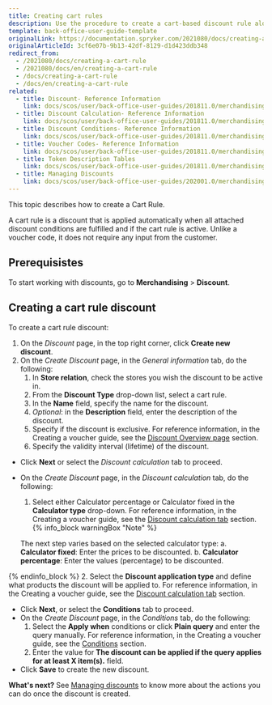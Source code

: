 ```yaml
---
title: Creating cart rules
description: Use the procedure to create a cart-based discount rule along with its conditions in the Back Office.
template: back-office-user-guide-template
originalLink: https://documentation.spryker.com/2021080/docs/creating-a-cart-rule
originalArticleId: 3cf6e07b-9b13-42df-8129-d1d423ddb348
redirect_from:
  - /2021080/docs/creating-a-cart-rule
  - /2021080/docs/en/creating-a-cart-rule
  - /docs/creating-a-cart-rule
  - /docs/en/creating-a-cart-rule
related:
  - title: Discount- Reference Information
    link: docs/scos/user/back-office-user-guides/201811.0/merchandising/discount/references/discount-reference-information.html
  - title: Discount Calculation- Reference Information
    link: docs/scos/user/back-office-user-guides/201811.0/merchandising/discount/references/discount-calculation-reference-information.html
  - title: Discount Conditions- Reference Information
    link: docs/scos/user/back-office-user-guides/201811.0/merchandising/discount/references/discount-conditions-reference-information.html
  - title: Voucher Codes- Reference Information
    link: docs/scos/user/back-office-user-guides/201811.0/merchandising/discount/references/voucher-codes-reference-information.html
  - title: Token Description Tables
    link: docs/scos/user/back-office-user-guides/201811.0/merchandising/discount/references/token-description-tables.html
  - title: Managing Discounts
    link: docs/scos/user/back-office-user-guides/202001.0/merchandising/discount/managing-discounts.html
---
```


This topic describes how to create a Cart Rule.

A cart rule is a discount that is applied automatically when all attached discount conditions are fulfilled and if the cart rule is active. Unlike a voucher code, it does not require any input from the customer.

## Prerequisistes

To start working with discounts, go to **Merchandising** > **Discount**.

## Creating a cart rule discount

To create a cart rule discount:

1. On the *Discount* page, in the top right corner, click **Create new discount**.
2. On the *Create Discount* page, in the *General information* tab, do the following:
    1. In **Store relation**, check the stores you wish the discount to be active in.
    2. From the **Discount Type** drop-down list, select a cart rule.
    3. In the **Name** field, specify the name for the discount.
    4. _Optional_: in the **Description** field, enter the description of the discount.
    5. Specify if the discount is exclusive. For reference information, in the Creating a voucher guide, see the [Discount Overview page](/docs/scos/user/back-office-user-guides/{{page.version}}/merchandising/discount/creating-vouchers.html#discount-overview-page) section.
    6. Specify the validity interval (lifetime) of the discount.
* Click **Next** or select the *Discount calculation* tab to proceed.
* On the *Create Discount* page, in the *Discount calculation* tab, do the following:
    1.  Select either Calculator percentage or Calculator fixed in the **Calculator type** drop-down. For reference information, in the Creating a voucher guide, see the [Discount calculation tab](/docs/scos/user/back-office-user-guides/{{page.version}}/merchandising/discount/creating-vouchers.html#discount-calculation-tab) section.
    {% info_block warningBox "Note" %}

    The next step varies based on the selected calculator type:
    a. **Calculator fixed**: Enter the prices to be discounted.
    b.  **Calculator percentage**: Enter the values (percentage) to be discounted.

{% endinfo_block %}
    2. Select the **Discount application type** and define what products the discount will be applied to. For reference information, in the Creating a voucher guide, see the [Discount calculation tab](/docs/scos/user/back-office-user-guides/{{page.version}}/merchandising/discount/creating-vouchers.html#discount-calculation-tab) section.
 * Click **Next**, or select the **Conditions** tab to proceed.
 * On the *Create Discount* page, in the *Conditions* tab, do the following:
    1. Select the **Apply when** conditions or click **Plain query** and enter the query manually. For reference information, in the Creating a voucher guide, see the [Conditions](/docs/scos/user/back-office-user-guides/{{page.version}}/merchandising/discount/creating-vouchers.html#conditions) section.
    2. Enter the value for **The discount can be applied if the query applies for at least X item(s).** field.
* Click **Save** to create the new discount.


**What's next?**
See [Managing discounts](/docs/scos/user/back-office-user-guides/{{page.version}}/merchandising/discount/managing-discounts.html) to know more about the actions you can do once the discount is created.
